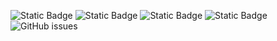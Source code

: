 ![Static Badge](https://img.shields.io/badge/blacklists-60-000000) ![Static Badge](https://img.shields.io/badge/blacklisted-3242419-cc0000) ![Static Badge](https://img.shields.io/badge/whitelisted-2244-00CC00) ![Static Badge](https://img.shields.io/badge/streaming_blacklist-28107-000000) ![GitHub issues](https://img.shields.io/github/issues/fabriziosalmi/blacklists)
